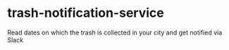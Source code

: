 # trash-notification-service
Read dates on which the trash is collected in your city and get notified via Slack
